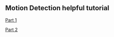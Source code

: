 ## Motion Detection helpful tutorial
[Part 1](https://www.pyimagesearch.com/2015/05/25/basic-motion-detection-and-tracking-with-python-and-opencv/)

[Part 2](https://www.pyimagesearch.com/2015/06/01/home-surveillance-and-motion-detection-with-the-raspberry-pi-python-and-opencv/)
